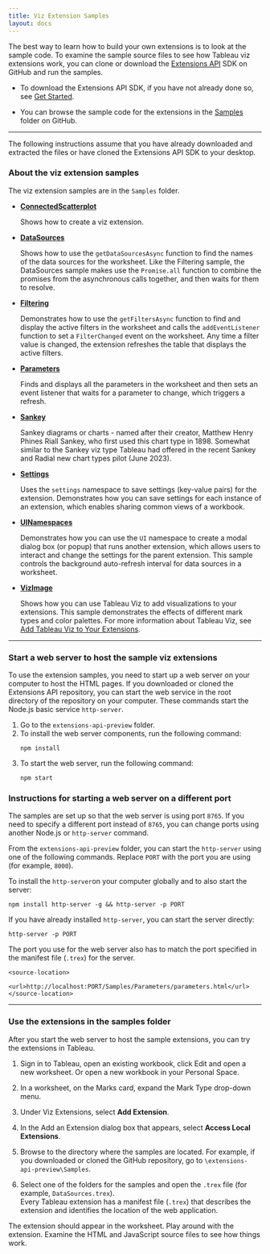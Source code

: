 ```yaml
---
title: Viz Extension Samples
layout: docs
---
```


The best way to learn how to build your own extensions is to look at the sample code. To examine the sample source files to see how Tableau viz extensions work, you can clone or download the [Extensions API](https://github.com/tableau/extensions-api-preview) SDK on GitHub and run the samples.
- To download the Extensions API SDK, if you have not already done so, see [Get Started](trex_viz_getstarted.html).

- You can browse the sample code for the extensions in the [Samples](https://github.com/tableau/extensions-api-preview/tree/master/Samples?=target="_blank") folder on GitHub.

---



The following instructions assume that you have already downloaded and extracted the files or have cloned the Extensions API SDK to your desktop.

### About the viz extension samples

The viz extension samples are in the `Samples` folder.


-   **[ConnectedScatterplot](https://github.com/tableau/extensions-api-preview/tree/main/Samples/ConnectedScatterplot?=target="_blank")** 
     
    Shows how to create a viz extension. 

-   **[DataSources](https://github.com/tableau/extensions-api-preview/tree/main/Samples/DataSources?=target="_blank")** 
     
    Shows how to use the `getDataSourcesAsync` function to find the names of the data sources for the worksheet. Like the Filtering sample, the DataSources sample makes use the `Promise.all` function to combine the promises from the asynchronous calls together, and then waits for them to resolve. 
 
-   **[Filtering](https://github.com/tableau/extensions-api-preview/tree/main/Samples/Filtering?=target="_blank")** 

     Demonstrates how to use the `getFiltersAsync` function to find and display the active filters in the worksheet and calls the `addEventListener` function to set a `FilterChanged` event on the worksheet. Any time a filter value is changed, the extension refreshes the table that displays the active filters.

-   **[Parameters](https://github.com/tableau/extensions-api-preview/tree/main/Samples/Parameters?=target="_blank")**
     
    Finds and displays all the parameters in the worksheet and then sets an event listener that waits for a parameter to change, which triggers a refresh. 

-   **[Sankey](https://github.com/tableau/extensions-api-preview/tree/main/Samples/Sankey?=target="_blank")**

    Sankey diagrams or charts - named after their creator, Matthew Henry Phines Riall Sankey, who first used this chart type in 1898. Somewhat similar to the Sankey viz type  Tableau had offered in the recent Sankey and Radial new chart types pilot (June 2023).

-   **[Settings](https://github.com/tableau/extensions-api-preview/tree/main/Samples/Settings?=target="_blank")**
 
     Uses the `settings` namespace to save settings (key-value pairs) for the extension. Demonstrates how you can save settings for each instance of an extension, which enables sharing common views of a workbook.  

-   **[UINamespaces](https://github.com/tableau/extensions-api-preview/tree/main/Samples/UINamespace?=target="_blank")**

     Demonstrates how you can use the `UI` namespace to create a modal dialog box (or popup) that runs another extension, which allows users to interact and change the settings for the parent extension. This sample controls the background auto-refresh interval for data sources in a worksheet. 

-   **[VizImage](https://github.com/tableau/extensions-api-preview/tree/main/Samples/VizImage?=target="_blank")**

    Shows how you can use Tableau Viz to add visualizations to your extensions. This sample demonstrates the effects of different mark types and color palettes. For more information about Tableau Viz, see [Add Tableau Viz to Your Extensions]({{site.baseurl}}/docs/trex_tableau_viz.html).


---
### Start a web server to host the sample viz extensions

To use the extension samples, you need to start up a web server on your computer to host the HTML pages. If you downloaded or cloned the Extensions API repository, you can start the web service in the root directory of the repository on your computer. These commands start the Node.js basic service `http-server`.

1. Go to the `extensions-api-preview` folder.
2. To install the web server components, run the following command:
   ```
   npm install
   ```
3. To start the web server, run the following command:
   ```
   npm start
   ```



### Instructions for starting a web server on a different port

The samples are set up so that the web server is using port `8765`.  If you need to specify a different port instead of `8765`, you can change ports using another Node.js or `http-server` command.  

From the `extensions-api-preview` folder, you can start the `http-server` using one of the following commands. Replace `PORT` with the port you are using (for example, `8000`). 

To install the `http-server`on your computer globally and to also start the server: 

```
npm install http-server -g && http-server -p PORT
```
If you have already installed `http-server`, you can start the server directly:

```
http-server -p PORT
``` 
The port you use for the web server also has to match the port specified in the manifest file (`.trex`) for the server.

```
<source-location>
      <url>http://localhost:PORT/Samples/Parameters/parameters.html</url>
</source-location>

```

---  
### Use the extensions in the samples folder

After you start the web server to host the sample extensions, you can try the extensions in Tableau.

1. Sign in to Tableau, open an existing workbook, click Edit and open a new worksheet. Or open a new workbook in your Personal Space.

1. In a worksheet, on the Marks card, expand the Mark Type drop-down menu.

1. Under Viz Extensions, select **Add Extension**.

1. In the Add an Extension dialog box that appears, select **Access Local Extensions**.

1. Browse to the directory where the samples are located. For example, if you downloaded or cloned the GitHub repository, go to `\extensions-api-preview\Samples`.
1. Select one of the folders for the samples and open the `.trex` file (for example, `DataSources.trex`). <br/>
Every Tableau extension has a manifest file (`.trex`) that describes the extension and identifies the location of the web application. 
 
The extension should appear in the worksheet.  Play around with the extension. Examine the HTML and JavaScript source files to see how things work.  
